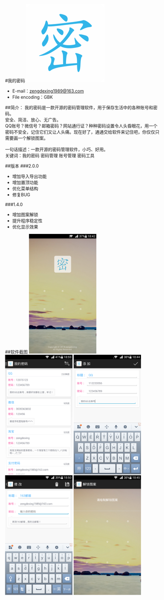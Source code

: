 #我的密码
<img src="icon.png" width="256px"/>

* E-mail：zengdexing1989@163.com
* File encoding：GBK

##简介：
我的密码是一款开源的密码管理软件，用于保存生活中的各种账号和密码。<br />
安全、简洁、放心、无广告。<br />
QQ账号？微信号？邮箱密码？网站通行证？种种密码设置令人头昏眼花，用一个密码不安全，记住它们又让人头痛。现在好了，通通交给软件来记住吧，你仅仅只需要画一个解锁图案。<br />
<br />
一句话描述：一款开源的密码管理软件，小巧、好用。<br />
关键词：我的密码 密码管理 账号管理 密码工具<br />

##版本
###2.0.0
- 增加导入导出功能
- 增加置顶功能
- 优化菜单结构
- 修复BUG

###1.4.0
- 增加图案解锁
- 提升程序稳定性
- 优化显示效果

##软件截图
<img src="Screenshot/01.png" width="220px"/>
<img src="Screenshot/02.png" width="220px"/>
<img src="Screenshot/03.png" width="220px"/>
<img src="Screenshot/04.png" width="220px"/>
<img src="Screenshot/05.png" width="220px"/>
